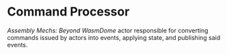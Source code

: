 # Command Processor

_Assembly Mechs: Beyond WasmDome_ actor responsible for converting commands issued by actors into events, applying state, and publishing said events.
